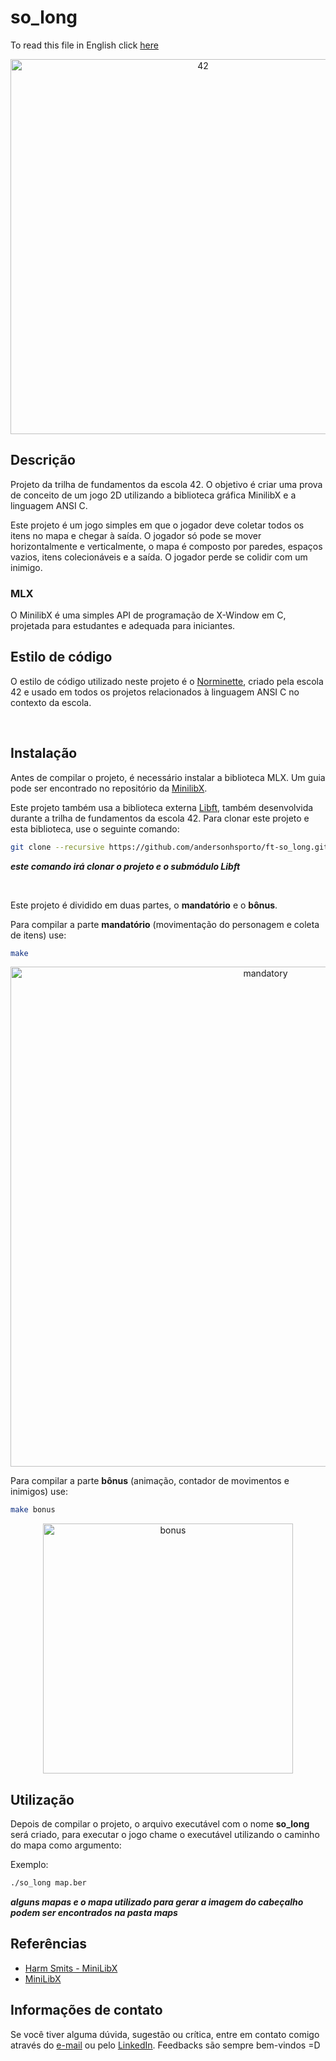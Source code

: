 # so_long

To read this file in English click [here](https://github.com/andersonhsporto/ft-so_long/blob/main/README.md)


<p align="center">
<img src="https://github.com/andersonhsporto/ft-so_long/blob/main/img/42.png" width="600px" alt="42"/><br>
</p>


## Descrição

Projeto da trilha de fundamentos da escola 42. O objetivo é criar uma prova de conceito de um jogo 2D utilizando a biblioteca gráfica MinilibX e a linguagem ANSI C.

Este projeto é um jogo simples em que o jogador deve coletar todos os itens no mapa e chegar à saída. O jogador só pode se mover horizontalmente e verticalmente, o mapa é composto por paredes, espaços vazios, itens colecionáveis e a saída. O jogador perde se colidir com um inimigo.


### MLX

O MinilibX é uma simples API de programação de X-Window em C, projetada para estudantes e adequada para iniciantes.

## Estilo de código

O estilo de código utilizado neste projeto é o [Norminette](https://github.com/42School/norminette), criado pela escola 42 e usado em todos os projetos relacionados à linguagem ANSI C no contexto da escola.



<br>


## Instalação

Antes de compilar o projeto, é necessário instalar a biblioteca MLX. Um guia pode ser encontrado no repositório da [MinilibX](https://github.com/42Paris/minilibx-linux).

Este projeto também usa a biblioteca externa [Libft](https://github.com/andersonhsporto/ft-libft), também desenvolvida durante a trilha de fundamentos da escola 42. Para clonar este projeto e esta biblioteca, use o seguinte comando:

```sh
git clone --recursive https://github.com/andersonhsporto/ft-so_long.git
```

**<em> este comando irá clonar o projeto e o submódulo Libft </em>**


</br>

Este projeto é dividido em duas partes, o **mandatório** e o **bônus**.


Para compilar a parte **mandatório** (movimentação do personagem e coleta de itens) use:
```sh
make
```

<p align="center">
<img src="https://github.com/andersonhsporto/ft-so_long/blob/main/img/Peek%2003-11-2021%2000-16.gif" width="800px" alt="mandatory"/><br>
</p>

Para compilar a parte **bônus** (animação, contador de movimentos e inimigos) use:

```sh
make bonus
```
<p align="center">
<img src="https://github.com/andersonhsporto/ft-so_long/blob/main/img/Peek%2003-11-2021%2000-23.gif" width="400px" alt="bonus"/><br>
</p>

## Utilização

Depois de compilar o projeto, o arquivo executável com o nome **so_long** será criado, para executar o jogo chame o executável utilizando o caminho do mapa como argumento:

Exemplo:

```sh
./so_long map.ber
```
**<em> alguns mapas e o mapa utilizado para gerar a imagem do cabeçalho podem ser encontrados na pasta maps </em>**


## Referências

* [Harm Smits - MiniLibX](https://harm-smits.github.io/42docs/libs/minilibx)
* [MiniLibX](https://github.com/42Paris/minilibx-linux)


## Informações de contato

Se você tiver alguma dúvida, sugestão ou crítica, entre em contato comigo através do [e-mail](mailto:anderson.higo2@gmail.com) ou pelo [LinkedIn](https://www.linkedin.com/in/andersonhsporto/). Feedbacks são sempre bem-vindos =D


